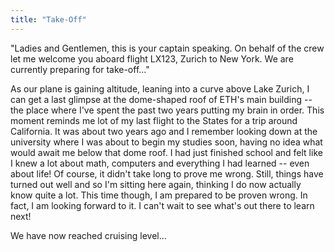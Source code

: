 ```yaml
---
title: "Take-Off"
---
```


"Ladies and Gentlemen, this is your captain speaking. On behalf of the crew let me welcome you aboard flight LX123, Zurich to New York. We are currently preparing for take-off..."

As our plane is gaining altitude, leaning into a curve above Lake Zurich, I can get a last glimpse at the dome-shaped roof of ETH's main building -- the place where I've spent the past two years putting my brain in order. This moment reminds me lot of my last flight to the States for a trip around California. It was about two years ago and I remember looking down at the university where I was about to begin my studies soon, having no idea what would await me below that dome roof. I had just finished school and felt like I knew a lot about math, computers and everything I had learned -- even about life! Of course, it didn't take long to prove me wrong. Still, things have turned out well and so I'm sitting here again, thinking I do now actually know quite a lot. This time though, I am prepared to be proven wrong. In fact, I am looking forward to it. I can't wait to see what's out there to learn next!

We have now reached cruising level...
